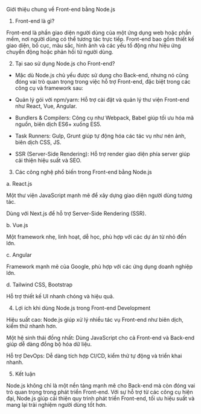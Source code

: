 Giới thiệu chung về Front-end bằng Node.js

1. Front-end là gì?

Front-end là phần giao diện người dùng của một ứng dụng web hoặc phần mềm, nơi người dùng có thể tương tác trực tiếp. Front-end bao gồm thiết kế giao diện, bố cục, màu sắc, hình ảnh và các yếu tố động như hiệu ứng chuyển động hoặc phản hồi từ người dùng.

2. Tại sao sử dụng Node.js cho Front-end?

- Mặc dù Node.js chủ yếu được sử dụng cho Back-end, nhưng nó cũng đóng vai trò quan trọng trong việc hỗ trợ Front-end, đặc biệt trong các công cụ và framework sau:

- Quản lý gói với npm/yarn: Hỗ trợ cài đặt và quản lý thư viện Front-end như React, Vue, Angular.

- Bundlers & Compilers: Công cụ như Webpack, Babel giúp tối ưu hóa mã nguồn, biên dịch ES6+ xuống ES5.

- Task Runners: Gulp, Grunt giúp tự động hóa các tác vụ như nén ảnh, biên dịch CSS, JS.

- SSR (Server-Side Rendering): Hỗ trợ render giao diện phía server giúp cải thiện hiệu suất và SEO.

3. Các công nghệ phổ biến trong Front-end bằng Node.js

a. React.js

Một thư viện JavaScript mạnh mẽ để xây dựng giao diện người dùng tương tác.

Dùng với Next.js để hỗ trợ Server-Side Rendering (SSR).

b. Vue.js

Một framework nhẹ, linh hoạt, dễ học, phù hợp với các dự án từ nhỏ đến lớn.

c. Angular

Framework mạnh mẽ của Google, phù hợp với các ứng dụng doanh nghiệp lớn.

d. Tailwind CSS, Bootstrap

Hỗ trợ thiết kế UI nhanh chóng và hiệu quả.

4. Lợi ích khi dùng Node.js trong Front-end Development

Hiệu suất cao: Node.js giúp xử lý nhiều tác vụ Front-end như biên dịch, kiểm thử nhanh hơn.

Một hệ sinh thái đồng nhất: Dùng JavaScript cho cả Front-end và Back-end giúp dễ dàng đồng bộ hóa dữ liệu.

Hỗ trợ DevOps: Dễ dàng tích hợp CI/CD, kiểm thử tự động và triển khai nhanh.

5. Kết luận

Node.js không chỉ là một nền tảng mạnh mẽ cho Back-end mà còn đóng vai trò quan trọng trong phát triển Front-end. Với sự hỗ trợ từ các công cụ hiện đại, Node.js giúp cải thiện quy trình phát triển Front-end, tối ưu hiệu suất và mang lại trải nghiệm người dùng tốt hơn.

